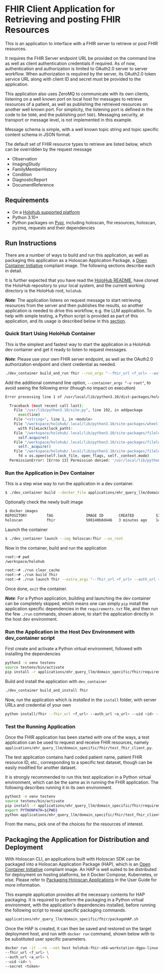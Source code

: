 # FHIR Client Application for Retrieving and posting FHIR Resources

This is an application to interface with a FHIR server to retrieve or post FHIR resources.

It requires the FHIR Server endpoint URL be provided on the command line as well as client authentication credentials if required. As of now, authentication and authorization is limited to OAuth2.0 server to server workflow. When authorization is requiired by the server, its OAuth2.0 token service URL along with client ID and secret must be provided to the application.

This application also uses ZeroMQ to communicate with its own clients, listening on a well known port on local host for messages to retrieve resources of a patient, as well as publishing the retrieved resources on another well known port. For simplicity, the listening port is defined in the code to be `5600`, and the publishing port `5601`. Messaging security, at transport or message level, is not implemented in this example.

Message schema is simple, with a well known topic string and topic specific content schema in JSON format.

The default set of FHIR resource types to retrieve are listed below, which can be overridden by the request message
- Observation
- ImagingStudy
- FamilyMemberHistory
- Condition
- DiagnosticReport
- DocumentReference

## Requirements

- On a [Holohub supported platform](../../README.md#supported-platforms)
- Python 3.10+
- Python packages on [Pypi](https://pypi.org), including holoscan, fhir.resources, holoscan, pyzmq, requests and their dependencies

## Run Instructions

There are a number of ways to build and run this application, as well as packaging this application as a Holoscan Application Package, a [Open Container Initiative](https://opencontainers.org/) compliant image. The following sections describe each in detail.

It is further expected that you have read the [HoloHub README](../../../README.md), have cloned the HoloHub repository to your local system, and the current working directory is the HoloHub root, `holohub`.

**_Note_**:
The application listens on request message to start retrieving resources from the server and then publishes the results, so another application is needed to drive this workflow, e.g. the LLM applicaition. To help with simple testing, a Python script is provided as part of this application, and its usage is described below in this [section](#test-the-running-application).

### Quick Start Using HoloHub Container

This is the simplest and fastest way to start the application in a HoloHub dev container and get it ready to listen to request messages.

**_Note_**:
Please use your own FHIR server endpoint, as well as the OAuth2.0 authorization endpoint and client credential as needed.

```bash
./dev_container build_and_run fhir --run_args "--fhir_url <f_url> --auth_url <a_url> --uid <id> --secret <token>"
```

Add the additional command line option, `--container_args "-u root"`, to avoid seeing the following error (though no impact on execution)

```bash
Error processing line 1 of /usr/local/lib/python3.10/dist-packages/holoscan-2.4.0.pth:

  Traceback (most recent call last):
    File "/usr/lib/python3.10/site.py", line 192, in addpackage
      exec(line)
    File "<string>", line 1, in <module>
    File "/workspace/holohub/.local/lib/python3.10/site-packages/wheel_axle/runtime/__init__.py", line 80, in finalize
      with FileLock(lock_path):
    File "/workspace/holohub/.local/lib/python3.10/site-packages/filelock/_api.py", line 376, in __enter__
      self.acquire()
    File "/workspace/holohub/.local/lib/python3.10/site-packages/filelock/_api.py", line 332, in acquire
      self._acquire()
    File "/workspace/holohub/.local/lib/python3.10/site-packages/filelock/_unix.py", line 42, in _acquire
      fd = os.open(self.lock_file, open_flags, self._context.mode)
  PermissionError: [Errno 13] Permission denied: '/usr/local/lib/python3.10/dist-packages/holoscan-2.4.0.dist-info/axle.lck'
```

### Run the Application in Dev Container

This is a step wise way to run the application in a dev container.
```bash
$ ./dev_container build --docker_file applications/ehr_query_llm/domain_specific/fhir/Dockerfile --img holoscan:fhir --verbose --no-cache
```

Optionally check the newly built image
```bash
$ docker images
REPOSITORY         TAG               IMAGE ID       CREATED          SIZE
holoscan           fhir              508140b8d446   3 minutes ago    14.1GB
```

Launch the container
```bash
$ ./dev_container launch --img holoscan:fhir --as_root
```

Now in the container, build and run the application

```bash
root:~# pwd
/workspace/holohub

root:~# ./run clear_cache
root:~# ./run build fhir
root:~# ./run launch fhir --extra_args "--fhir_url <f_url> --auth_url <a_url> --uid <id> --secret <token>"
```

Once done, `exit` the container.

**_Note_**:
For a Python application, building and launching the dev container can be completely skipped, which means one can simply `pip` install the application specific dependencies in the `requirements.txt` file, and then run the few `./run` commands, shown above, to start the application directly in the host dev environment.

### Run the Application in the Host Dev Environment with dev_container script

First create and activate a Python virtual environment, followed with installing the dependencies

```bash
python3 -m venv testenv
source testenv/bin/activate
pip install -r applications/ehr_query_llm/domain_specific/fhir/requirements.txt
```

Build and install the application with `dev_container`
```bash
./dev_container build_and_install fhir
```

Now, run the application which is _installed_ in the `install` folder, with server URLs and credential of your own
```bash
python install/fhir --fhir_url <f_url> --auth_url <a_url> --uid <id> --secret <token>
```

### Test the Running Application

Once the FHIR application has been started with one of the ways, a test application can be used to request and receive FHIR resources, namely `applications/ehr_query_llm/domain_specific/fhir/test_fhir_client.py`.

The test application contains hard coded patient name, patient FHIR resource ID, etc., corresponding to a specific test dataset, though can be easily modified for another dataset.

It is strongly recommended to run this test application in a Python virtual environment, which can be the same as in running the FHIR application. The following describes running it in its own environment.

```bash
python3 -m venv testenv
source testenv/bin/activate
pip install -r applications/ehr_query_llm/domain_specific/fhir/requirements.txt
export PYTHONPATH=${PWD}
python applications/ehr_query_llm/domain_specific/fhir/test_fhir_client.py
```

From the menu, pick one of the choices for the resources of interest.

## Packaging the Application for Distribution and Deployment

With Holoscan CLI, an applications built with Holoscan SDK can be packaged into a Holoscan Application Package (HAP), which is an [Open Container Initiative](https://opencontainers.org/) compliant image. An HAP is well suited to be distributed for deployment on hosting platforms, be it Docker Compose, Kubernetes, or else. Please refer to [Packaging Holoscan Applications](https://docs.nvidia.com/holoscan/sdk-user-guide/holoscan_packager.html) in the User Guide for more information.

This example application provides all the necessary contents for HAP packaging. It is required to perform the packaging in a Python virtual environment, with the application's dependencies installed, before running the following script to reveal specific packaging commands.
```bash
applications/ehr_query_llm/domain_specific/fhir/packageHAP.sh
```

Once the HAP is created, it can then be saved and restored on the target deployment host, and run with `docker run` command, shown below with to be substituted user specific parameters.
```bash
docker run -it --rm --net host holohub-fhir-x64-workstation-dgpu-linux-amd64:1.0 \
--fhir_url <f_url> \
--auth_url <a_url> \
--uid <id> \
--secret <token>
```
